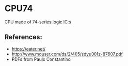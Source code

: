 # CPU74
CPU made of 74-series logic IC:s

## References:

* https://eater.net/
* http://www.mouser.com/ds/2/405/sdyu001z-87607.pdf
* PDFs from Paulo Constantino
